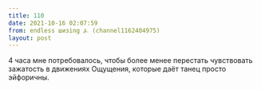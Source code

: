 ```yaml
---
title: 110
date: 2021-10-16 02:07:59
from: endless шизing ⍼ (channel1162404975)
layout: post
---
```


4 часа мне потребовалось, чтобы более менее перестать чувствовать зажатость в движениях
Ощущения, которые даёт танец просто эйфоричны.
